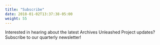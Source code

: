 ```yaml
---
title: "Subscribe"
date: 2018-01-02T13:37:38-05:00
weight: 55
---
```


Interested in hearing about the latest Archives Unleashed Project updates? Subscribe to our quarterly newsletter! 